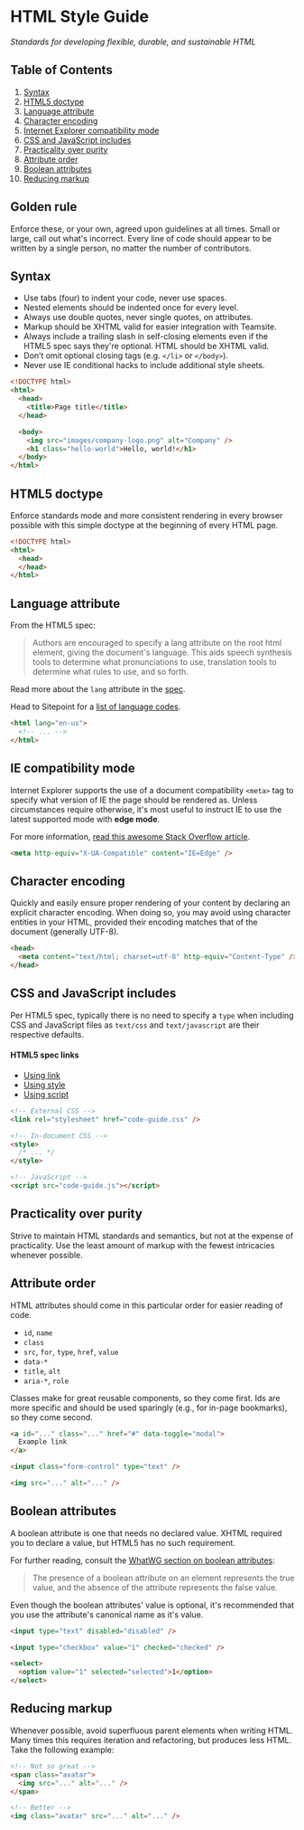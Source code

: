 # HTML Style Guide

*Standards for developing flexible, durable, and sustainable HTML*


## Table of Contents

1. [Syntax](#syntax)
2. [HTML5 doctype](#doctype)
3. [Language attribute](#lang)
4. [Character encoding](#encoding)
5. [Internet Explorer compatibility mode](#ie-compatibility-mode)
6. [CSS and JavaScript includes](#style-script)
7. [Practicality over purity](#practicality)
8. [Attribute order](#attribute-order)
9. [Boolean attributes](#boolean-attributes)
10. [Reducing markup](#reducing-markup)


## Golden rule

Enforce these, or your own, agreed upon guidelines at all times. Small or large, call out what's incorrect. Every line of code should appear to be written by a single person, no matter the number of contributors.


## Syntax

- Use tabs (four) to indent your code, never use spaces.
- Nested elements should be indented once for every level.
- Always use double quotes, never single quotes, on attributes.
- Markup should be XHTML valid for easier integration with Teamsite.
- Always include a trailing slash in self-closing elements even if the HTML5 spec says they're optional. HTML should be XHTML valid.
- Don’t omit optional closing tags (e.g. `</li>` or `</body>`).
- Never use IE conditional hacks to include additional style sheets.

```html
<!DOCTYPE html>
<html>
  <head>
    <title>Page title</title>
  </head>

  <body>
    <img src="images/company-logo.png" alt="Company" />
    <h1 class="hello-world">Hello, world!</h1>
  </body>
</html>
```


## HTML5 doctype

Enforce standards mode and more consistent rendering in every browser possible with this simple doctype at the beginning of every HTML page.

```html
<!DOCTYPE html>
<html>
  <head>
  </head>
</html>
```


## Language attribute

From the HTML5 spec:

> Authors are encouraged to specify a lang attribute on the root html element, giving the document's language. This aids speech synthesis tools to determine what pronunciations to use, translation tools to determine what rules to use, and so forth.

Read more about the `lang` attribute in the [spec](http://www.w3.org/html/wg/drafts/html/master/semantics.html#the-html-element).

Head to Sitepoint for a [list of language codes](http://reference.sitepoint.com/html/lang-codes).

```html
<html lang="en-us">
  <!-- ... -->
</html>
```


## IE compatibility mode

Internet Explorer supports the use of a document compatibility `<meta>` tag to specify what version of IE the page should be rendered as. Unless circumstances require otherwise, it's most useful to instruct IE to use the latest supported mode with **edge mode**.

For more information, [read this awesome Stack Overflow article](http://stackoverflow.com/questions/6771258/whats-the-difference-if-meta-http-equiv-x-ua-compatible-content-ie-edge-e).

```html
<meta http-equiv="X-UA-Compatible" content="IE=Edge" />
```


## Character encoding

Quickly and easily ensure proper rendering of your content by declaring an explicit character encoding. When doing so, you may avoid using character entities in your HTML, provided their encoding matches that of the document (generally UTF-8).

```html
<head>
  <meta content="text/html; charset=utf-8" http-equiv="Content-Type" />
</head>
```


## CSS and JavaScript includes

Per HTML5 spec, typically there is no need to specify a `type` when including CSS and JavaScript files as `text/css` and `text/javascript` are their respective defaults.

#### HTML5 spec links

- [Using link](http://www.w3.org/TR/2011/WD-html5-20110525/semantics.html#the-link-element)
- [Using style](http://www.w3.org/TR/2011/WD-html5-20110525/semantics.html#the-style-element)
- [Using script](http://www.w3.org/TR/2011/WD-html5-20110525/scripting-1.html#the-script-element)

```html
<!-- External CSS -->
<link rel="stylesheet" href="code-guide.css" />

<!-- In-document CSS -->
<style>
  /* ... */
</style>

<!-- JavaScript -->
<script src="code-guide.js"></script>
```


## Practicality over purity

Strive to maintain HTML standards and semantics, but not at the expense of practicality. Use the least amount of markup with the fewest intricacies whenever possible.


## Attribute order

HTML attributes should come in this particular order for easier reading of code.

- `id`, `name`
- `class`
- `src`, `for`, `type`, `href`, `value`
- `data-*`
- `title`, `alt`
- `aria-*`, `role`

Classes make for great reusable components, so they come first. Ids are more specific and should be used sparingly (e.g., for in-page bookmarks), so they come second.

```html
<a id="..." class="..." href="#" data-toggle="modal">
  Example link
</a>

<input class="form-control" type="text" />

<img src="..." alt="..." />
```


## Boolean attributes

A boolean attribute is one that needs no declared value. XHTML required you to declare a value, but HTML5 has no such requirement.

For further reading, consult the [WhatWG section on boolean attributes](http://www.whatwg.org/specs/web-apps/current-work/multipage/common-microsyntaxes.html#boolean-attributes):

> The presence of a boolean attribute on an element represents the true value, and the absence of the attribute represents the false value.

Even though the boolean attributes' value is optional, it's recommended that you use the attribute's canonical name as it's value.

```html
<input type="text" disabled="disabled" />

<input type="checkbox" value="1" checked="checked" />

<select>
  <option value="1" selected="selected">1</option>
</select>
```


## Reducing markup

Whenever possible, avoid superfluous parent elements when writing HTML. Many times this requires iteration and refactoring, but produces less HTML. Take the following example:

```html
<!-- Not so great -->
<span class="avatar">
  <img src="..." alt="..." />
</span>

<!-- Better -->
<img class="avatar" src="..." alt="..." />
```
